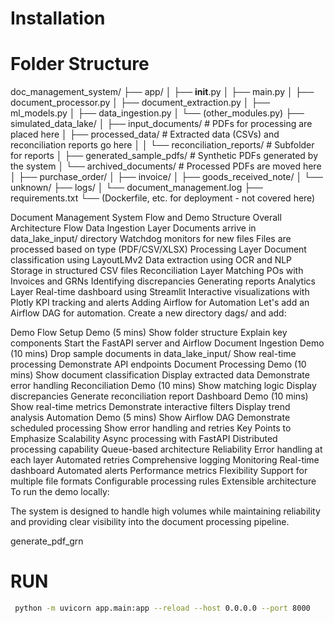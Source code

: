 # Installation


# Folder Structure

doc_management_system/
├── app/
│   ├── __init__.py
│   ├── main.py
│   ├── document_processor.py
│   ├── document_extraction.py
│   ├── ml_models.py
│   ├── data_ingestion.py
│   └── (other_modules.py)
├── simulated_data_lake/
│   ├── input_documents/      # PDFs for processing are placed here
│   ├── processed_data/       # Extracted data (CSVs) and reconciliation reports go here
│   │   └── reconciliation_reports/ # Subfolder for reports
│   ├── generated_sample_pdfs/ # Synthetic PDFs generated by the system
│   └── archived_documents/   # Processed PDFs are moved here
│       ├── purchase_order/
│       ├── invoice/
│       ├── goods_received_note/
│       └── unknown/
├── logs/
│   └── document_management.log
├── requirements.txt
└── (Dockerfile, etc. for deployment - not covered here)


Document Management System Flow and Demo Structure
Overall Architecture Flow
Data Ingestion Layer
Documents arrive in data_lake_input/ directory
Watchdog monitors for new files
Files are processed based on type (PDF/CSV/XLSX)
Processing Layer
Document classification using LayoutLMv2
Data extraction using OCR and NLP
Storage in structured CSV files
Reconciliation Layer
Matching POs with Invoices and GRNs
Identifying discrepancies
Generating reports
Analytics Layer
Real-time dashboard using Streamlit
Interactive visualizations with Plotly
KPI tracking and alerts
Adding Airflow for Automation
Let's add an Airflow DAG for automation. Create a new directory dags/ and add:

Demo Flow
Setup Demo (5 mins)
Show folder structure
Explain key components
Start the FastAPI server and Airflow
Document Ingestion Demo (10 mins)
Drop sample documents in data_lake_input/
Show real-time processing
Demonstrate API endpoints
Document Processing Demo (10 mins)
Show document classification
Display extracted data
Demonstrate error handling
Reconciliation Demo (10 mins)
Show matching logic
Display discrepancies
Generate reconciliation report
Dashboard Demo (10 mins)
Show real-time metrics
Demonstrate interactive filters
Display trend analysis
Automation Demo (5 mins)
Show Airflow DAG
Demonstrate scheduled processing
Show error handling and retries
Key Points to Emphasize
Scalability
Async processing with FastAPI
Distributed processing capability
Queue-based architecture
Reliability
Error handling at each layer
Automated retries
Comprehensive logging
Monitoring
Real-time dashboard
Automated alerts
Performance metrics
Flexibility
Support for multiple file formats
Configurable processing rules
Extensible architecture
To run the demo locally:

The system is designed to handle high volumes while maintaining reliability and providing clear visibility into the document processing pipeline.

generate_pdf_grn

# RUN
```bash
 python -m uvicorn app.main:app --reload --host 0.0.0.0 --port 8000
```